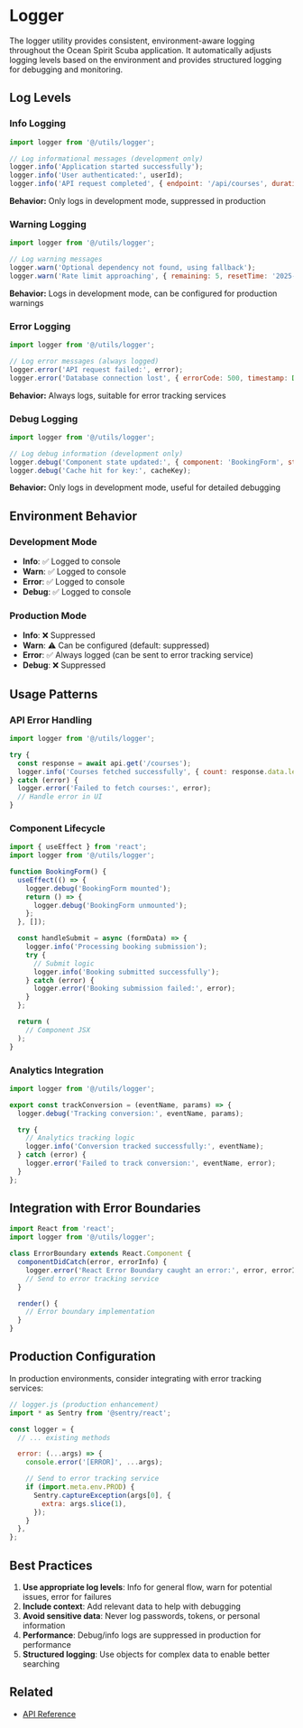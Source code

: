 # Logger

The logger utility provides consistent, environment-aware logging throughout the Ocean Spirit Scuba application. It automatically adjusts logging levels based on the environment and provides structured logging for debugging and monitoring.

## Log Levels

### Info Logging

```javascript
import logger from '@/utils/logger';

// Log informational messages (development only)
logger.info('Application started successfully');
logger.info('User authenticated:', userId);
logger.info('API request completed', { endpoint: '/api/courses', duration: 250 });
```

**Behavior:** Only logs in development mode, suppressed in production

### Warning Logging

```javascript
import logger from '@/utils/logger';

// Log warning messages
logger.warn('Optional dependency not found, using fallback');
logger.warn('Rate limit approaching', { remaining: 5, resetTime: '2025-01-01T12:00:00Z' });
```

**Behavior:** Logs in development mode, can be configured for production warnings

### Error Logging

```javascript
import logger from '@/utils/logger';

// Log error messages (always logged)
logger.error('API request failed:', error);
logger.error('Database connection lost', { errorCode: 500, timestamp: Date.now() });
```

**Behavior:** Always logs, suitable for error tracking services

### Debug Logging

```javascript
import logger from '@/utils/logger';

// Log debug information (development only)
logger.debug('Component state updated:', { component: 'BookingForm', state: newState });
logger.debug('Cache hit for key:', cacheKey);
```

**Behavior:** Only logs in development mode, useful for detailed debugging

## Environment Behavior

### Development Mode

- **Info**: ✅ Logged to console
- **Warn**: ✅ Logged to console
- **Error**: ✅ Logged to console
- **Debug**: ✅ Logged to console

### Production Mode

- **Info**: ❌ Suppressed
- **Warn**: ⚠️ Can be configured (default: suppressed)
- **Error**: ✅ Always logged (can be sent to error tracking service)
- **Debug**: ❌ Suppressed

## Usage Patterns

### API Error Handling

```javascript
import logger from '@/utils/logger';

try {
  const response = await api.get('/courses');
  logger.info('Courses fetched successfully', { count: response.data.length });
} catch (error) {
  logger.error('Failed to fetch courses:', error);
  // Handle error in UI
}
```

### Component Lifecycle

```javascript
import { useEffect } from 'react';
import logger from '@/utils/logger';

function BookingForm() {
  useEffect(() => {
    logger.debug('BookingForm mounted');
    return () => {
      logger.debug('BookingForm unmounted');
    };
  }, []);

  const handleSubmit = async (formData) => {
    logger.info('Processing booking submission');
    try {
      // Submit logic
      logger.info('Booking submitted successfully');
    } catch (error) {
      logger.error('Booking submission failed:', error);
    }
  };

  return (
    // Component JSX
  );
}
```

### Analytics Integration

```javascript
import logger from '@/utils/logger';

export const trackConversion = (eventName, params) => {
  logger.debug('Tracking conversion:', eventName, params);

  try {
    // Analytics tracking logic
    logger.info('Conversion tracked successfully:', eventName);
  } catch (error) {
    logger.error('Failed to track conversion:', eventName, error);
  }
};
```

## Integration with Error Boundaries

```javascript
import React from 'react';
import logger from '@/utils/logger';

class ErrorBoundary extends React.Component {
  componentDidCatch(error, errorInfo) {
    logger.error('React Error Boundary caught an error:', error, errorInfo);
    // Send to error tracking service
  }

  render() {
    // Error boundary implementation
  }
}
```

## Production Configuration

In production environments, consider integrating with error tracking services:

```javascript
// logger.js (production enhancement)
import * as Sentry from '@sentry/react';

const logger = {
  // ... existing methods

  error: (...args) => {
    console.error('[ERROR]', ...args);

    // Send to error tracking service
    if (import.meta.env.PROD) {
      Sentry.captureException(args[0], {
        extra: args.slice(1),
      });
    }
  },
};
```

## Best Practices

1. **Use appropriate log levels**: Info for general flow, warn for potential issues, error for failures
2. **Include context**: Add relevant data to help with debugging
3. **Avoid sensitive data**: Never log passwords, tokens, or personal information
4. **Performance**: Debug/info logs are suppressed in production for performance
5. **Structured logging**: Use objects for complex data to enable better searching

## Related

- [API Reference](/api/)
